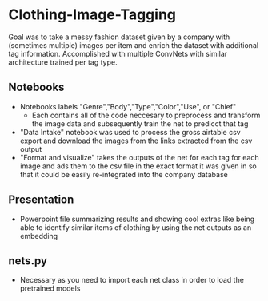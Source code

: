# Clothing-Image-Tagging
Goal was to take a messy fashion dataset given by a company with (sometimes multiple) images per item and enrich the dataset with additional tag information. Accomplished with multiple ConvNets with similar architecture trained per tag type.

## Notebooks
- Notebooks labels "Genre","Body","Type","Color","Use", or "Chief"
  - Each contains all of the code neccesary to preprocess and transform the image data and subsequently train the net to predicct that tag
- "Data Intake" notebook was used to process the gross airtable csv export and download the images from the links extracted from the csv output
- "Format and visualize" takes the outputs of the net for each tag for each image and ads them to the csv file in the exact format it was given in so that it could be easily re-integrated into the company database

## Presentation
- Powerpoint file summarizing results and showing cool extras like being able to identify similar items of clothing by using the net outputs as an embedding

## nets.py
- Necessary as you need to import each net class in order to load the pretrained models
